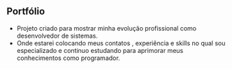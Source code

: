 ## Portfólio
- Projeto criado para mostrar minha evolução profissional como desenvolvedor de sistemas.
- Onde estarei colocando meus contatos , experiência e skills no qual sou especializado e continuo estudando para aprimorar meus 
conhecimentos como programador.
